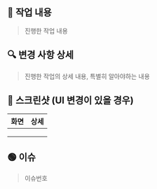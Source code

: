 🔹 작업 내용
-
> 진행한 작업 내용 

🔍 변경 사항 상세
-
> 진행한 작업의 상세 내용, 특별히 알아야하는 내용

📸 스크린샷 (UI 변경이 있을 경우)
-
| 화면 | 상세 |
|--------|--------|
|  |  |
|  |  |
|  |  | 


🟢 이슈
-

> 이슈번호
